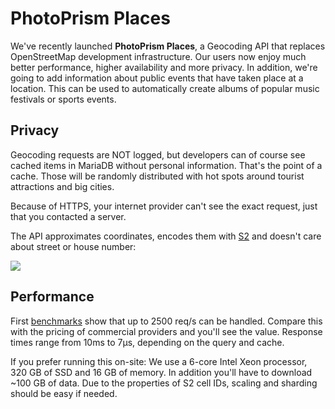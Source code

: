 # PhotoPrism Places #

We've recently launched **PhotoPrism Places**, a Geocoding API that replaces OpenStreetMap development infrastructure. Our users now enjoy much better performance, higher availability and more privacy. In addition, we're going to add information about public events that have taken place at a location. This can be used to automatically create albums of popular music festivals or sports events.

## Privacy ##

Geocoding requests are NOT logged, but developers can of course see cached items in MariaDB without personal information. That's the point of a cache. Those will be randomly distributed with hot spots around tourist attractions and big cities.

Because of HTTPS, your internet provider can't see the exact request, just that you contacted a server.

The API approximates coordinates, encodes them with [S2](https://s2geometry.io/resources/s2cell_statistics.html) and doesn't care about street or house number:

![](https://pbs.twimg.com/media/EN9AoYdWkAIqVDD?format=jpg&name=medium)

## Performance ##

First [benchmarks](https://github.com/tsliwowicz/go-wrk) show that up to 2500 req/s can be handled. Compare this with the pricing of commercial providers and you'll see the value. Response times range from 10ms to 7μs, depending on the query and cache.

If you prefer running this on-site: We use a 6-core Intel Xeon processor, 320 GB of SSD and 16 GB of memory. 
In addition you'll have to download ~100 GB of data.
Due to the properties of S2 cell IDs, scaling and sharding should be easy if needed.
